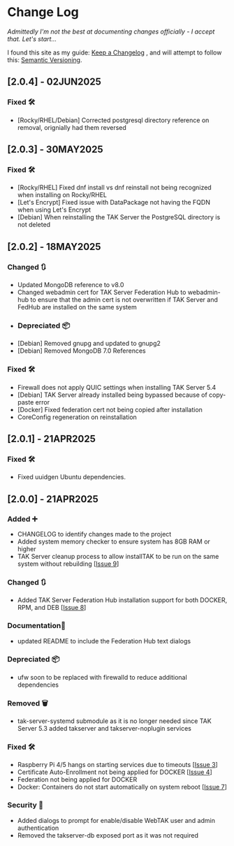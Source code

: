 # Change Log
*Admittedly I'm not the best at documenting changes officially - I accept that.  Let's start...*

I found this site as my guide: [Keep a Changelog](https://keepachangelog.com/en/1.1.0/) , and will attempt to follow this: [Semantic Versioning](https://semver.org/).

## [2.0.4] - 02JUN2025
### Fixed 🛠️ <!--  bug fixes -->
- [Rocky/RHEL/Debian] Corrected postgresql directory reference on removal, orignially had them reversed

## [2.0.3] - 30MAY2025
### Fixed 🛠️ <!--  bug fixes -->
- [Rocky/RHEL] Fixed dnf install vs dnf reinstall not being recognized when installing on Rocky/RHEL
- [Let's Encrypt] Fixed issue with DataPackage not having the FQDN when using Let's Encrypt
- [Debian] When reinstalling the TAK Server the PostgreSQL directory is not deleted

## [2.0.2] - 18MAY2025
### Changed 🔃 <!-- changes in existing functionality -->
- Updated MongoDB reference to v8.0
- Changed webadmin cert for TAK Server Federation Hub to webadmin-hub to ensure that the admin cert is not overwritten if TAK Server and FedHub are installed on the same system
- ### Depreciated 📦 <!-- soon-to-be removed features -->
- [Debian] Removed gnupg and updated to gnupg2
- [Debian] Removed MongoDB 7.0 References
### Fixed 🛠️ <!--  bug fixes -->
- Firewall does not apply QUIC settings when installing TAK Server 5.4
- [Debian] TAK Server already installed being bypassed because of copy-paste error
- [Docker] Fixed federation cert not being copied after installation
- CoreConfig regeneration on reinstallation

## [2.0.1] - 21APR2025
### Fixed 🛠️ <!--  bug fixes -->
- Fixed uuidgen Ubuntu dependencies.

## [2.0.0] - 21APR2025
### Added ➕ <!-- new features -->
- CHANGELOG to identify changes made to the project
- Added system memory checker to ensure system has 8GB RAM or higher
- TAK Server cleanup process to allow installTAK to be run on the same system without rebuilding [[Issue 9](https://github.com/myTeckNet/installTAK/issues/9)]
### Changed 🔃 <!-- changes in existing functionality -->
- Added TAK Server Federation Hub installation support for both DOCKER, RPM, and DEB [[Issue 8](https://github.com/myTeckNet/installTAK/issues/8)]
### Documentation📎
- updated README to include the Federation Hub text dialogs
### Depreciated 📦 <!-- soon-to-be removed features -->
- ufw soon to be replaced with firewalld to reduce additional dependencies
### Removed 🗑️ <!-- now removed features -->
- tak-server-systemd submodule as it is no longer needed since TAK Server 5.3 added takserver and takserver-noplugin services
### Fixed 🛠️ <!--  bug fixes -->
- Raspberry Pi 4/5 hangs on starting services due to timeouts [[Issue 3](https://github.com/myTeckNet/installTAK/issues/3)]
- Certificate Auto-Enrollment not being applied for DOCKER [[Issue 4](https://github.com/myTeckNet/installTAK/issues/4)]
- Federation not being applied for DOCKER
- Docker: Containers do not start automatically on system reboot [[Issue 7](https://github.com/myTeckNet/installTAK/issues/7)]
### Security 🔐 <!-- vulnerabilities -->
- Added dialogs to prompt for enable/disable WebTAK user and admin authentication
- Removed the takserver-db exposed port as it was not required